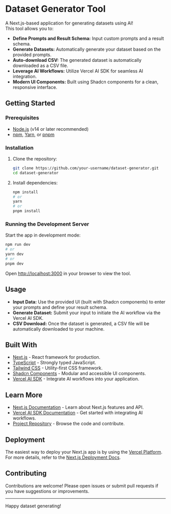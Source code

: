 # Dataset Generator Tool

A Next.js-based application for generating datasets using AI!  
This tool allows you to:
- **Define Prompts and Result Schema:** Input custom prompts and a result schema.
- **Generate Datasets:** Automatically generate your dataset based on the provided prompts.
- **Auto-download CSV:** The generated dataset is automatically downloaded as a CSV file.
- **Leverage AI Workflows:** Utilize Vercel AI SDK for seamless AI integration.
- **Modern UI Components:** Built using Shadcn components for a clean, responsive interface.

## Getting Started

### Prerequisites
- [Node.js](https://nodejs.org/) (v14 or later recommended)
- [npm](https://www.npmjs.com/), [Yarn](https://yarnpkg.com/), or [pnpm](https://pnpm.io/)

### Installation

1. Clone the repository:
   ```bash
   git clone https://github.com/your-username/dataset-generator.git
   cd dataset-generator
   ```

2. Install dependencies:
   ```bash
   npm install
   # or
   yarn
   # or
   pnpm install
   ```

### Running the Development Server

Start the app in development mode:

```bash
npm run dev
# or
yarn dev
# or
pnpm dev
```

Open [http://localhost:3000](http://localhost:3000) in your browser to view the tool.

## Usage

- **Input Data:** Use the provided UI (built with Shadcn components) to enter your prompts and define your result schema.
- **Generate Dataset:** Submit your input to initiate the AI workflow via the Vercel AI SDK.
- **CSV Download:** Once the dataset is generated, a CSV file will be automatically downloaded to your machine.

## Built With

- [Next.js](https://nextjs.org/) - React framework for production.
- [TypeScript](https://www.typescriptlang.org/) - Strongly typed JavaScript.
- [Tailwind CSS](https://tailwindcss.com/) - Utility-first CSS framework.
- [Shadcn Components](https://shadcn.com/) - Modular and accessible UI components.
- [Vercel AI SDK](https://vercel.com/docs) - Integrate AI workflows into your application.

## Learn More

- [Next.js Documentation](https://nextjs.org/docs) - Learn about Next.js features and API.
- [Vercel AI SDK Documentation](https://vercel.com/docs) - Get started with integrating AI workflows.
- [Project Repository](https://github.com/your-username/dataset-generator) - Browse the code and contribute.

## Deployment

The easiest way to deploy your Next.js app is by using the [Vercel Platform](https://vercel.com/new). For more details, refer to the [Next.js Deployment Docs](https://nextjs.org/docs/app/building-your-application/deploying).

## Contributing

Contributions are welcome! Please open issues or submit pull requests if you have suggestions or improvements.

---

Happy dataset generating!
